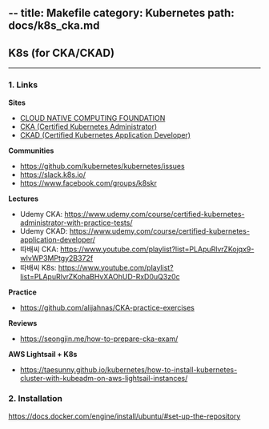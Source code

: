 --
title: Makefile
category: Kubernetes
path: docs/k8s_cka.md
---

## K8s (for CKA/CKAD)
<hr>


### 1. Links
**Sites**
- <a href="https://www.cncf.io/" target="_blank">CLOUD NATIVE COMPUTING FOUNDATION</a>
- <a href="https://training.linuxfoundation.org/certification/certified-kubernetes-administrator-cka/" target="_blank">CKA (Certified Kubernetes Administrator)</a>
- <a href="https://training.linuxfoundation.org/certification/certified-kubernetes-application-developer-ckad/" target="_blank">CKAD (Certified Kubernetes Application Developer)</a>

**Communities** 
- https://github.com/kubernetes/kubernetes/issues
- https://slack.k8s.io/
- https://www.facebook.com/groups/k8skr

**Lectures**
- Udemy CKA: https://www.udemy.com/course/certified-kubernetes-administrator-with-practice-tests/ 
- Udemy CKAD: https://www.udemy.com/course/certified-kubernetes-application-developer/
- 따배씨 CKA: https://www.youtube.com/playlist?list=PLApuRlvrZKojqx9-wIvWP3MPtgy2B372f
- 따배씨 K8s: https://www.youtube.com/playlist?list=PLApuRlvrZKohaBHvXAOhUD-RxD0uQ3z0c

**Practice**
- https://github.com/alijahnas/CKA-practice-exercises

**Reviews**
- https://seongjin.me/how-to-prepare-cka-exam/

**AWS Lightsail + K8s**
- https://taesunny.github.io/kubernetes/how-to-install-kubernetes-cluster-with-kubeadm-on-aws-lightsail-instances/

### 2. Installation
https://docs.docker.com/engine/install/ubuntu/#set-up-the-repository
